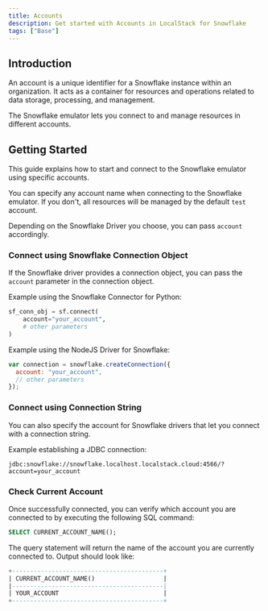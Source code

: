 ```yaml
---
title: Accounts
description: Get started with Accounts in LocalStack for Snowflake
tags: ["Base"]
---
```


## Introduction

An account is a unique identifier for a Snowflake instance within an organization. It acts as a container
for resources and operations related to data storage, processing, and management.

The Snowflake emulator lets you connect to and manage resources in different accounts.

## Getting Started

This guide explains how to start and connect to the Snowflake emulator using specific accounts.

You can specify any account name when connecting to the Snowflake emulator. If you don't, all resources
will be managed by the default `test` account.

Depending on the Snowflake Driver you choose, you can pass `account` accordingly.

### Connect using Snowflake Connection Object

If the Snowflake driver provides a connection object, you can pass the `account` parameter in the connection object.

Example using the Snowflake Connector for Python:

```python showLineNumbers
sf_conn_obj = sf.connect(
    account="your_account",
    # other parameters
)
```

Example using the NodeJS Driver for Snowflake:

```javascript showLineNumbers
var connection = snowflake.createConnection({
  account: "your_account",
  // other parameters
});
```

### Connect using Connection String

You can also specify the account for Snowflake drivers that let you connect with a connection string.

Example establishing a JDBC connection:

```text
jdbc:snowflake://snowflake.localhost.localstack.cloud:4566/?account=your_account
```

### Check Current Account

Once successfully connected, you can verify which account you are connected to by executing the following SQL command:

```sql
SELECT CURRENT_ACCOUNT_NAME();
```

The query statement will return the name of the account you are currently connected to. Output should look like:

```sql
+------------------------------------------+
| CURRENT_ACCOUNT_NAME()                   |
|------------------------------------------|
| YOUR_ACCOUNT                             |
+------------------------------------------+
```

